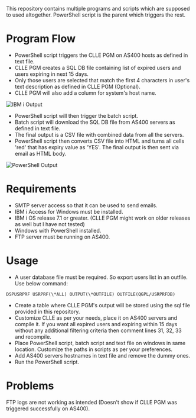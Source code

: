 This repository contains multiple programs and scripts which are supposed to used altogether. PowerShell script is the parent which triggers the rest.

# Program Flow
- PowerShell script triggers the CLLE PGM on AS400 hosts as defined in text file.
- CLLE PGM creates a SQL DB file containing list of expired users and users expiring in next 15 days.
- Only those users are selected that match the first 4 characters in user's text description as defined in CLLE PGM (Optional).
- CLLE PGM will also add a column for system's host name.

![IBM i Output](https://raw.githubusercontent.com/vivekjindal/as400-userid-expiry-report-automation/master/images/screenshot1.png)

- PowerShell script will then trigger the batch script.
- Batch script will download the SQL DB file from AS400 servers as defined in text file.
- The final output is a CSV file with combined data from all the servers.
- PowerShell script then converts CSV file into HTML and turns all cells 'red' that has expiry value as 'YES'. The final output is then sent via email as HTML body.

![PowerShell Output](https://raw.githubusercontent.com/vivekjindal/as400-userid-expiry-report-automation/master/images/screenshot2.png)

# Requirements

- SMTP server access so that it can be used to send emails.
- IBM i Access for Windows must be installed.
- IBM i OS release 7.1 or greater. (CLLE PGM might work on older releases as well but I have not tested)
- Windows with PowerShell installed.
- FTP server must be running on AS400.

# Usage

- A user database file must be required. So export users list in an outfile. Use below command:  

`DSPUSRPRF USRPRF(\*ALL) OUTPUT(\*OUTFILE) OUTFILE(QGPL/USRPRFDB)`

- Create a table where CLLE PGM's output will be stored using the sql file provided in this repository.
- Customize CLLE as per your needs, place it on AS400 servers and compile it. If you want all expired users and expiring within 15 days without any additional filtering criteria then comment lines 31, 32, 33 and recompile.
- Place PowerShell script, batch script and text file on windows in same location. Customize the paths in scripts as per your preferences.
- Add AS400 servers hostnames in text file and remove the dummy ones.
- Run the PowerShell script.

# Problems
FTP logs are not working as intended (Doesn't show if CLLE PGM was triggered successfully on AS400).
